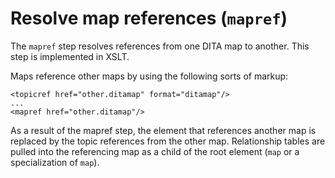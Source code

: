# Resolve map references \(`mapref`\)

The `mapref` step resolves references from one DITA map to another. This step is implemented in XSLT.

Maps reference other maps by using the following sorts of markup:

```language-xml
<topicref href="other.ditamap" format="ditamap"/>
...
<mapref href="other.ditamap"/>
```

As a result of the mapref step, the element that references another map is replaced by the topic references from the other map. Relationship tables are pulled into the referencing map as a child of the root element \(`map` or a specialization of `map`\).

